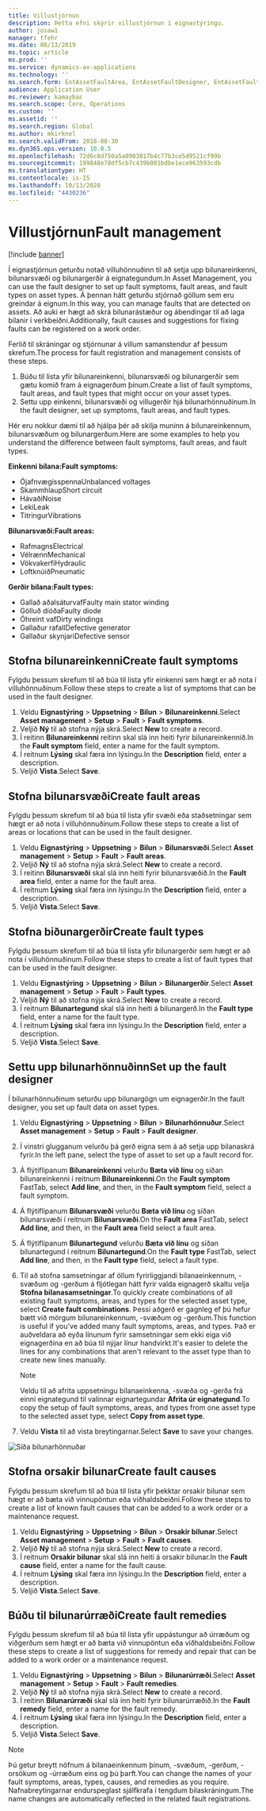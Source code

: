 ```yaml
---
title: Villustjórnun
description: Þetta efni skýrir villustjórnun í eignastýringu.
author: josaw1
manager: tfehr
ms.date: 08/13/2019
ms.topic: article
ms.prod: ''
ms.service: dynamics-ax-applications
ms.technology: ''
ms.search.form: EntAssetFaultArea, EntAssetFaultDesigner, EntAssetFaultCopyFromObjectType, EntAssetFaultRemedy, EntAssetObjectFaultRelationRequestInfoPart, EntAssetObjectFaultRelationWorkOrderInfoPart, EntAssetFaultCreateCombinations, EntAssetObjectFaultSymptom, EntAssetObjectFaultSymptomListPage, EntAssetFaultType, EntAssetFaultSymptom, EntAssetFaultCause
audience: Application User
ms.reviewer: kamaybac
ms.search.scope: Core, Operations
ms.custom: ''
ms.assetid: ''
ms.search.region: Global
ms.author: mkirknel
ms.search.validFrom: 2018-08-30
ms.dyn365.ops.version: 10.0.5
ms.openlocfilehash: 72d6c8d750a5a0903017b4c77b3ce5d9521cf99b
ms.sourcegitcommit: 199848e78df5cb7c439b001bdbe1ece963593cdb
ms.translationtype: HT
ms.contentlocale: is-IS
ms.lasthandoff: 10/13/2020
ms.locfileid: "4430236"
---
```

# <a name="fault-management"></a><span data-ttu-id="40f2a-103">Villustjórnun</span><span class="sxs-lookup"><span data-stu-id="40f2a-103">Fault management</span></span>

[!include [banner](../../includes/banner.md)]

 

<span data-ttu-id="40f2a-104">Í eignastjórnun geturðu notað villuhönnuðinn til að setja upp bilunareinkenni, bilunarsvæði og bilunargerðir á eignategundum.</span><span class="sxs-lookup"><span data-stu-id="40f2a-104">In Asset Management, you can use the fault designer to set up fault symptoms, fault areas, and fault types on asset types.</span></span> <span data-ttu-id="40f2a-105">Á þennan hátt geturðu stjórnað göllum sem eru greindar á eignum.</span><span class="sxs-lookup"><span data-stu-id="40f2a-105">In this way, you can manage faults that are detected on assets.</span></span> <span data-ttu-id="40f2a-106">Að auki er hægt að skrá bilunarástæður og ábendingar til að laga bilanir í verkbeiðni.</span><span class="sxs-lookup"><span data-stu-id="40f2a-106">Additionally, fault causes and suggestions for fixing faults can be registered on a work order.</span></span>

<span data-ttu-id="40f2a-107">Ferlið til skráningar og stjórnunar á villum samanstendur af þessum skrefum.</span><span class="sxs-lookup"><span data-stu-id="40f2a-107">The process for fault registration and management consists of these steps.</span></span>

1. <span data-ttu-id="40f2a-108">Búðu til lista yfir bilunareinkenni, bilunarsvæði og bilunargerðir sem gætu komið fram á eignagerðum þínum.</span><span class="sxs-lookup"><span data-stu-id="40f2a-108">Create a list of fault symptoms, fault areas, and fault types that might occur on your asset types.</span></span>
2. <span data-ttu-id="40f2a-109">Settu upp einkenni, bilunarsvæði og villugerðir hjá bilunarhönnuðinum.</span><span class="sxs-lookup"><span data-stu-id="40f2a-109">In the fault designer, set up symptoms, fault areas, and fault types.</span></span>

<span data-ttu-id="40f2a-110">Hér eru nokkur dæmi til að hjálpa þér að skilja muninn á bilunareinkennum, bilunarsvæðum og bilunargerðum.</span><span class="sxs-lookup"><span data-stu-id="40f2a-110">Here are some examples to help you understand the difference between fault symptoms, fault areas, and fault types.</span></span>

<span data-ttu-id="40f2a-111">**Einkenni bilana:**</span><span class="sxs-lookup"><span data-stu-id="40f2a-111">**Fault symptoms:**</span></span>

- <span data-ttu-id="40f2a-112">Ójafnvægisspenna</span><span class="sxs-lookup"><span data-stu-id="40f2a-112">Unbalanced voltages</span></span>
- <span data-ttu-id="40f2a-113">Skammhlaup</span><span class="sxs-lookup"><span data-stu-id="40f2a-113">Short circuit</span></span>
- <span data-ttu-id="40f2a-114">Hávaði</span><span class="sxs-lookup"><span data-stu-id="40f2a-114">Noise</span></span>
- <span data-ttu-id="40f2a-115">Leki</span><span class="sxs-lookup"><span data-stu-id="40f2a-115">Leak</span></span>
- <span data-ttu-id="40f2a-116">Titringur</span><span class="sxs-lookup"><span data-stu-id="40f2a-116">Vibrations</span></span>

<span data-ttu-id="40f2a-117">**Bilunarsvæði:**</span><span class="sxs-lookup"><span data-stu-id="40f2a-117">**Fault areas:**</span></span>

- <span data-ttu-id="40f2a-118">Rafmagns</span><span class="sxs-lookup"><span data-stu-id="40f2a-118">Electrical</span></span>
- <span data-ttu-id="40f2a-119">Vélrænn</span><span class="sxs-lookup"><span data-stu-id="40f2a-119">Mechanical</span></span>
- <span data-ttu-id="40f2a-120">Vökvakerfi</span><span class="sxs-lookup"><span data-stu-id="40f2a-120">Hydraulic</span></span>
- <span data-ttu-id="40f2a-121">Loftknúið</span><span class="sxs-lookup"><span data-stu-id="40f2a-121">Pneumatic</span></span>

<span data-ttu-id="40f2a-122">**Gerðir bilana:**</span><span class="sxs-lookup"><span data-stu-id="40f2a-122">**Fault types:**</span></span>

- <span data-ttu-id="40f2a-123">Gallað aðalsáturvaf</span><span class="sxs-lookup"><span data-stu-id="40f2a-123">Faulty main stator winding</span></span>
- <span data-ttu-id="40f2a-124">Gölluð díóða</span><span class="sxs-lookup"><span data-stu-id="40f2a-124">Faulty diode</span></span>
- <span data-ttu-id="40f2a-125">Óhreint vaf</span><span class="sxs-lookup"><span data-stu-id="40f2a-125">Dirty windings</span></span>
- <span data-ttu-id="40f2a-126">Gallaður rafall</span><span class="sxs-lookup"><span data-stu-id="40f2a-126">Defective generator</span></span>
- <span data-ttu-id="40f2a-127">Gallaður skynjari</span><span class="sxs-lookup"><span data-stu-id="40f2a-127">Defective sensor</span></span>

## <a name="create-fault-symptoms"></a><span data-ttu-id="40f2a-128">Stofna bilunareinkenni</span><span class="sxs-lookup"><span data-stu-id="40f2a-128">Create fault symptoms</span></span>

<span data-ttu-id="40f2a-129">Fylgdu þessum skrefum til að búa til lista yfir einkenni sem hægt er að nota í villuhönnuðinum.</span><span class="sxs-lookup"><span data-stu-id="40f2a-129">Follow these steps to create a list of symptoms that can be used in the fault designer.</span></span>

1. <span data-ttu-id="40f2a-130">Veldu **Eignastýring** \> **Uppsetning** \> **Bilun** \> **Bilunareinkenni**.</span><span class="sxs-lookup"><span data-stu-id="40f2a-130">Select **Asset management** \> **Setup** \> **Fault** \> **Fault symptoms**.</span></span>
2. <span data-ttu-id="40f2a-131">Veljið **Ný** til að stofna nýja skrá.</span><span class="sxs-lookup"><span data-stu-id="40f2a-131">Select **New** to create a record.</span></span>
3. <span data-ttu-id="40f2a-132">Í reitinn **Bilunareinkenni** reitinn skal slá inn heiti fyrir bilunareinkennið.</span><span class="sxs-lookup"><span data-stu-id="40f2a-132">In the **Fault symptom** field, enter a name for the fault symptom.</span></span>
4. <span data-ttu-id="40f2a-133">Í reitnum **Lýsing** skal færa inn lýsingu.</span><span class="sxs-lookup"><span data-stu-id="40f2a-133">In the **Description** field, enter a description.</span></span>
5. <span data-ttu-id="40f2a-134">Veljið **Vista**.</span><span class="sxs-lookup"><span data-stu-id="40f2a-134">Select **Save**.</span></span>

## <a name="create-fault-areas"></a><span data-ttu-id="40f2a-135">Stofna bilunarsvæði</span><span class="sxs-lookup"><span data-stu-id="40f2a-135">Create fault areas</span></span>

<span data-ttu-id="40f2a-136">Fylgdu þessum skrefum til að búa til lista yfir svæði eða staðsetningar sem hægt er að nota í villuhönnuðinum.</span><span class="sxs-lookup"><span data-stu-id="40f2a-136">Follow these steps to create a list of areas or locations that can be used in the fault designer.</span></span>

1. <span data-ttu-id="40f2a-137">Veldu **Eignastýring** \> **Uppsetning** \> **Bilun** \> **Bilunarsvæði**.</span><span class="sxs-lookup"><span data-stu-id="40f2a-137">Select **Asset management** \> **Setup** \> **Fault** \> **Fault areas**.</span></span>
2. <span data-ttu-id="40f2a-138">Veljið **Ný** til að stofna nýja skrá.</span><span class="sxs-lookup"><span data-stu-id="40f2a-138">Select **New** to create a record.</span></span>
3. <span data-ttu-id="40f2a-139">Í reitinn **Bilunarsvæði** skal slá inn heiti fyrir bilunarsvæðið.</span><span class="sxs-lookup"><span data-stu-id="40f2a-139">In the **Fault area** field, enter a name for the fault area.</span></span>
4. <span data-ttu-id="40f2a-140">Í reitnum **Lýsing** skal færa inn lýsingu.</span><span class="sxs-lookup"><span data-stu-id="40f2a-140">In the **Description** field, enter a description.</span></span>
5. <span data-ttu-id="40f2a-141">Veljið **Vista**.</span><span class="sxs-lookup"><span data-stu-id="40f2a-141">Select **Save**.</span></span>

## <a name="create-fault-types"></a><span data-ttu-id="40f2a-142">Stofna biðunargerðir</span><span class="sxs-lookup"><span data-stu-id="40f2a-142">Create fault types</span></span>

<span data-ttu-id="40f2a-143">Fylgdu þessum skrefum til að búa til lista yfir bilunargerðir sem hægt er að nota í villuhönnuðinum.</span><span class="sxs-lookup"><span data-stu-id="40f2a-143">Follow these steps to create a list of fault types that can be used in the fault designer.</span></span>

1. <span data-ttu-id="40f2a-144">Veldu **Eignastýring** \> **Uppsetning** \> **Bilun** \> **Bilunargerðir**.</span><span class="sxs-lookup"><span data-stu-id="40f2a-144">Select **Asset management** \> **Setup** \> **Fault** \> **Fault types**.</span></span>
2. <span data-ttu-id="40f2a-145">Veljið **Ný** til að stofna nýja skrá.</span><span class="sxs-lookup"><span data-stu-id="40f2a-145">Select **New** to create a record.</span></span>
3. <span data-ttu-id="40f2a-146">Í reitnum **Bilunartegund** skal slá inn heiti á bilunargerð.</span><span class="sxs-lookup"><span data-stu-id="40f2a-146">In the **Fault type** field, enter a name for the fault type.</span></span>
4. <span data-ttu-id="40f2a-147">Í reitnum **Lýsing** skal færa inn lýsingu.</span><span class="sxs-lookup"><span data-stu-id="40f2a-147">In the **Description** field, enter a description.</span></span>
5. <span data-ttu-id="40f2a-148">Veljið **Vista**.</span><span class="sxs-lookup"><span data-stu-id="40f2a-148">Select **Save**.</span></span>

## <a name="set-up-the-fault-designer"></a><span data-ttu-id="40f2a-149">Settu upp bilunarhönnuðinn</span><span class="sxs-lookup"><span data-stu-id="40f2a-149">Set up the fault designer</span></span>

<span data-ttu-id="40f2a-150">Í bilunarhönnuðinum seturðu upp bilunargögn um eignagerðir.</span><span class="sxs-lookup"><span data-stu-id="40f2a-150">In the fault designer, you set up fault data on asset types.</span></span>

1. <span data-ttu-id="40f2a-151">Veldu **Eignastýring** \> **Uppsetning** \> **Bilun** \> **Bilunarhönnuður**.</span><span class="sxs-lookup"><span data-stu-id="40f2a-151">Select **Asset management** \> **Setup** \> **Fault** \> **Fault designer**.</span></span>
2. <span data-ttu-id="40f2a-152">Í vinstri glugganum velurðu þá gerð eigna sem á að setja upp bilanaskrá fyrir.</span><span class="sxs-lookup"><span data-stu-id="40f2a-152">In the left pane, select the type of asset to set up a fault record for.</span></span>
3. <span data-ttu-id="40f2a-153">Á flýtiflipanum **Bilunareinkenni** velurðu **Bæta við línu** og síðan bilunareinkenni í reitnum **Bilunareinkenni**.</span><span class="sxs-lookup"><span data-stu-id="40f2a-153">On the **Fault symptom** FastTab, select **Add line**, and then, in the **Fault symptom** field, select a fault symptom.</span></span>
4. <span data-ttu-id="40f2a-154">Á flýtiflipanum **Bilunarsvæði** velurðu **Bæta við línu** og síðan bilunarsvæði í reitnum **Bilunarsvæði**.</span><span class="sxs-lookup"><span data-stu-id="40f2a-154">On the **Fault area** FastTab, select **Add line**, and then, in the **Fault area** field select a fault area.</span></span>
5. <span data-ttu-id="40f2a-155">Á flýtiflipanum **Bilunartegund** velurðu **Bæta við línu** og síðan bilunartegund í reitnum **Bilunartegund**.</span><span class="sxs-lookup"><span data-stu-id="40f2a-155">On the **Fault type** FastTab, select **Add line**, and then, in the **Fault type** field, select a fault type.</span></span>
6. <span data-ttu-id="40f2a-156">Til að stofna samsetningar af öllum fyrirliggjandi bilanaeinkennum, -svæðum og -gerðum á fljótlegan hátt fyrir valda eignagerð skaltu velja **Stofna bilanasamsetningar**.</span><span class="sxs-lookup"><span data-stu-id="40f2a-156">To quickly create combinations of all existing fault symptoms, areas, and types for the selected asset type, select **Create fault combinations**.</span></span> <span data-ttu-id="40f2a-157">Þessi aðgerð er gagnleg ef þú hefur bætt við mörgum bilunareinkennum, -svæðum og -gerðum.</span><span class="sxs-lookup"><span data-stu-id="40f2a-157">This function is useful if you've added many fault symptoms, areas, and types.</span></span> <span data-ttu-id="40f2a-158">Það er auðveldara að eyða línunum fyrir samsetningar sem ekki eiga við eignagerðina en að búa til nýjar línur handvirkt.</span><span class="sxs-lookup"><span data-stu-id="40f2a-158">It's easier to delete the lines for any combinations that aren't relevant to the asset type than to create new lines manually.</span></span>

    > [!NOTE]
    > <span data-ttu-id="40f2a-159">Veldu til að afrita uppsetningu bilanaeinkenna, -svæða og -gerða frá einni eignategund til valinnar eignartegundar **Afrita úr eignategund**.</span><span class="sxs-lookup"><span data-stu-id="40f2a-159">To copy the setup of fault symptoms, areas, and types from one asset type to the selected asset type, select **Copy from asset type**.</span></span>

7. <span data-ttu-id="40f2a-160">Veldu **Vista** til að vista breytingarnar.</span><span class="sxs-lookup"><span data-stu-id="40f2a-160">Select **Save** to save your changes.</span></span>

![Síða bilunarhönnuðar](media/21-setup-for-work-orders.png)

## <a name="create-fault-causes"></a><span data-ttu-id="40f2a-162">Stofna orsakir bilunar</span><span class="sxs-lookup"><span data-stu-id="40f2a-162">Create fault causes</span></span>

<span data-ttu-id="40f2a-163">Fylgdu þessum skrefum til að búa til lista yfir þekktar orsakir bilunar sem hægt er að bæta við vinnupöntun eða viðhaldsbeiðni.</span><span class="sxs-lookup"><span data-stu-id="40f2a-163">Follow these steps to create a list of known fault causes that can be added to a work order or a maintenance request.</span></span>

1. <span data-ttu-id="40f2a-164">Veldu **Eignastýring** \> **Uppsetning** \> **Bilun** \> **Orsakir bilunar**.</span><span class="sxs-lookup"><span data-stu-id="40f2a-164">Select **Asset management** \> **Setup** \> **Fault** \> **Fault causes**.</span></span>
2. <span data-ttu-id="40f2a-165">Veljið **Ný** til að stofna nýja skrá.</span><span class="sxs-lookup"><span data-stu-id="40f2a-165">Select **New** to create a record.</span></span>
3. <span data-ttu-id="40f2a-166">Í reitnum **Orsakir bilunar** skal slá inn heiti á orsakir bilunar.</span><span class="sxs-lookup"><span data-stu-id="40f2a-166">In the **Fault cause** field, enter a name for the fault cause.</span></span>
4. <span data-ttu-id="40f2a-167">Í reitnum **Lýsing** skal færa inn lýsingu.</span><span class="sxs-lookup"><span data-stu-id="40f2a-167">In the **Description** field, enter a description.</span></span>
5. <span data-ttu-id="40f2a-168">Veljið **Vista**.</span><span class="sxs-lookup"><span data-stu-id="40f2a-168">Select **Save**.</span></span>

## <a name="create-fault-remedies"></a><span data-ttu-id="40f2a-169">Búðu til bilunarúrræði</span><span class="sxs-lookup"><span data-stu-id="40f2a-169">Create fault remedies</span></span>

<span data-ttu-id="40f2a-170">Fylgdu þessum skrefum til að búa til lista yfir uppástungur að úrræðum og viðgerðum sem hægt er að bæta við vinnupöntun eða viðhaldsbeiðni.</span><span class="sxs-lookup"><span data-stu-id="40f2a-170">Follow these steps to create a list of suggestions for remedy and repair that can be added to a work order or a maintenance request.</span></span>

1. <span data-ttu-id="40f2a-171">Veldu **Eignastýring** \> **Uppsetning** \> **Bilun** \> **Bilunarúrræði**.</span><span class="sxs-lookup"><span data-stu-id="40f2a-171">Select **Asset management** \> **Setup** \> **Fault** \> **Fault remedies**.</span></span>
2. <span data-ttu-id="40f2a-172">Veljið **Ný** til að stofna nýja skrá.</span><span class="sxs-lookup"><span data-stu-id="40f2a-172">Select **New** to create a record.</span></span>
3. <span data-ttu-id="40f2a-173">Í reitinn **Bilunarúrræði** skal slá inn heiti fyrir bilunarúrræðið.</span><span class="sxs-lookup"><span data-stu-id="40f2a-173">In the **Fault remedy** field, enter a name for the fault remedy.</span></span>
4. <span data-ttu-id="40f2a-174">Í reitnum **Lýsing** skal færa inn lýsingu.</span><span class="sxs-lookup"><span data-stu-id="40f2a-174">In the **Description** field, enter a description.</span></span>
5. <span data-ttu-id="40f2a-175">Veljið **Vista**.</span><span class="sxs-lookup"><span data-stu-id="40f2a-175">Select **Save**.</span></span>

> [!NOTE]
> <span data-ttu-id="40f2a-176">Þú getur breytt nöfnum á bilanaeinkennum þínum, -svæðum, -gerðum, -orsökum og -úrræðum eins og þú þarft.</span><span class="sxs-lookup"><span data-stu-id="40f2a-176">You can change the names of your fault symptoms, areas, types, causes, and remedies as you require.</span></span> <span data-ttu-id="40f2a-177">Nafnabreytingarnar endurspeglast sjálfkrafa í tengdum bilaskráningum.</span><span class="sxs-lookup"><span data-stu-id="40f2a-177">The name changes are automatically reflected in the related fault registrations.</span></span>

